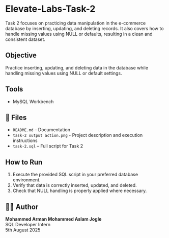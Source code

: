 # Elevate-Labs-Task-2
Task 2 focuses on practicing data manipulation in the e-commerce database by inserting, updating, and deleting records. It also covers how to handle missing values using NULL or defaults, resulting in a clean and consistent dataset.

## Objective
Practice inserting, updating, and deleting data in the database while handling missing values using NULL or default settings.

## Tools
- MySQL Workbench

## 📂 Files
- `README.md` – Documentation
- `task-2 output action.png` - Project description and execution instructions  
- `task-2.sql` – Full script for Task 2

## How to Run
1. Execute the provided SQL script in your preferred database environment.
2. Verify that data is correctly inserted, updated, and deleted.
3. Check that NULL handling is properly applied where necessary.

## 👨‍💻 Author

**Mohammed Arman Mohammed Aslam Jogle**  
SQL Developer Intern  
5th August 2025
